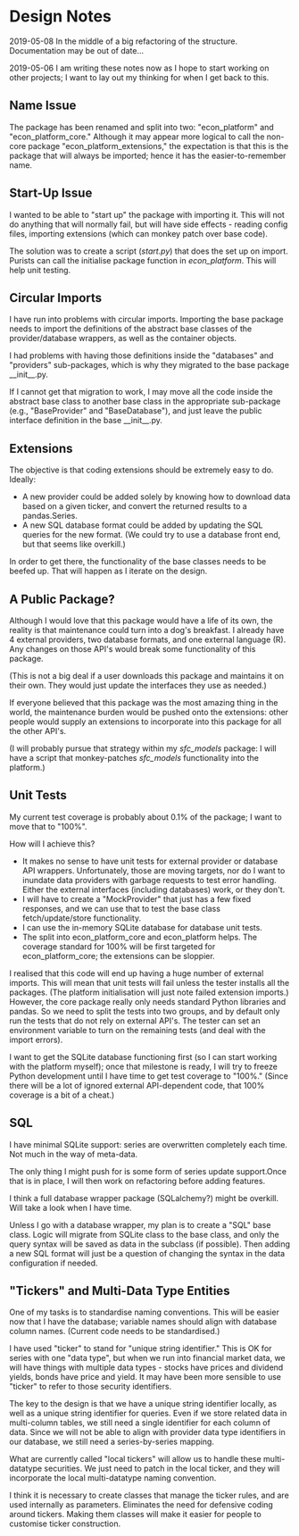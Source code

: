 # Design Notes

2019-05-08 
In the middle of a big refactoring of the structure. Documentation may be out of date...

2019-05-06
I am writing these notes now as I hope to start working on other projects; I want to 
lay out my thinking for when I get back to this.

## Name Issue

The package has been renamed and split into two: "econ_platform" and
"econ_platform_core."  Although it may appear more logical to call the non-core
package "econ_platform_extensions," the expectation is that this is the package that
will always be imported; hence it has the easier-to-remember name.

## Start-Up Issue

I wanted to be able to "start up" the package with importing it. This will not
do anything that will normally fail, but will have side effects - reading config
files, importing extensions (which can monkey patch over base code).

The solution was to create a script (*start.py*) that does the set up on import. 
Purists can call the initialise package function in *econ_platform*. This will
help unit testing. 

## Circular Imports

I have run into problems with circular imports. Importing the base package needs to 
import the definitions of the abstract base classes of the provider/database wrappers,
as well as the container objects.

I had problems with having those definitions inside the "databases" and "providers" sub-packages,
which is why they migrated to the base package \_\_init__.py. 

If I cannot get that migration to work, I may move all the code inside the abstract base class
to another base class in the appropriate sub-package (e.g., "BaseProvider" and "BaseDatabase"),
and just leave the public interface definition in the base \_\_init__.py.
  
## Extensions

The objective is that coding extensions should be extremely easy to do. Ideally:
 
 - A new provider could be added solely by knowing how to download data based on a given 
 ticker, and convert the returned results to a pandas.Series.
 - A new SQL database format could be added by updating the SQL queries for the new format.
 (We could try to use a database front end, but that seems like overkill.)
 
 In order to get there, the functionality of the base classes needs to be beefed up. That will
 happen as I iterate on the design.
 
 ## A Public Package?
 
 Although I would love that this package would have a life of its own, the reality is that
 maintenance could turn into a dog's breakfast. I already have 4 external providers, two 
 database formats, and one external language (R). Any changes on those API's would break some
 functionality of this package.
 
 (This is not a big deal if a user downloads this package and maintains it on their own. They
 would just update the interfaces they use as needed.)
 
 If everyone believed that this package was the most amazing thing in the world, the maintenance
 burden would be pushed onto the extensions: other people would supply an 
 extensions to incorporate into this package for all the other API's.
 
 (I will probably pursue that strategy within my *sfc_models* package: I will have a script that
 monkey-patches *sfc_models* functionality into the platform.) 

## Unit Tests

My current test coverage is probably about 0.1% of the package; I want to move that to "100%".

How will I achieve this?

- It makes no sense to have unit tests for external provider or database API wrappers. 
Unfortunately, those are moving targets, nor do I want to inundate data providers with
garbage requests to test error handling. Either the external interfaces (including databases)
work, or they don't.
- I will have to create a "MockProvider" that just has a few fixed responses, and we can use that
to test the base class fetch/update/store functionality.
- I can use the in-memory SQLite database for database unit tests.
- The split into econ_platform_core and econ_platform helps. The coverage standard
for 100% will be first targeted for econ_platform_core; the extensions can be
sloppier.

I realised that this code will end up having a huge number of external imports.
This will mean that unit tests will fail unless the tester installs all the
packages. (The platform initialisation will just note failed extension
imports.) However, the core package really only needs standard Python libraries and
pandas. So we need to split the tests into two groups, and by default only run the
tests that do not rely on external API's. The tester can set an environment
variable to turn on the remaining tests (and deal with the import errors).

I want to get the SQLite database functioning first (so I can start working with the platform
myself); once that milestone is ready, I will try to freeze Python development until I have time
to get test coverage to "100%." (Since there will be a lot of ignored external API-dependent
code, that 100% coverage is a bit of a cheat.)

## SQL

I have minimal SQLite support: series are overwritten completely
each time. Not much in the way of meta-data.

The only thing I might push for is some form of series update support.Once that is
in place, I will then work on refactoring before adding features.

I think a full database wrapper package (SQLalchemy?) might be overkill. Will take a 
look when I have time.

Unless I go with a database wrapper, my plan is to create a "SQL" base class. Logic
will migrate from SQLite class to the  base class, and only the query syntax 
will be saved as  data in the subclass (if possible). Then adding a new SQL format
will just be a question of changing the syntax in the data configuration if needed.

## "Tickers" and Multi-Data Type Entities

One of my tasks is to standardise naming conventions. This will be easier now that I have the database;
variable names should align with database column names. (Current code needs to be standardised.)

I have used "ticker" to stand for "unique string identifier." This is OK for series with one "data type", but
when we run into financial market data, we will have things with multiple data types - stocks have prices and 
dividend yields, bonds have price and yield. It may have been more sensible to use "ticker" to refer to those
security identifiers. 

The key to the design is that we have a unique string identifier locally, as well as a unique string identifier
for queries. Even if we store related data in multi-column tables, we still need a single identifier for each column
of data. Since we will not be able to align with provider data type identifiers in our database, we still need a series-by-series mapping.

What are currently called "local tickers" will allow us to handle these multi-datatype securities. We just need to
patch in the local ticker, and they will incorporate the local multi-datatype naming convention.

I think it is necessary to create classes that manage the ticker rules, and are used 
internally as parameters. Eliminates the need for defensive coding around tickers.
Making them classes will make it easier for people to customise ticker
construction.